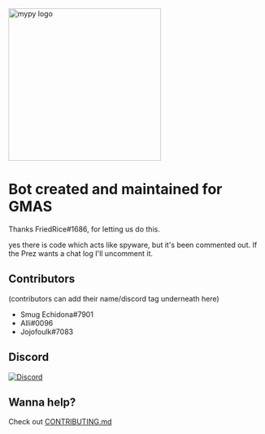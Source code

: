 <img src="https://i.imgur.com/ku9a1lY.png" alt="mypy logo" width="300px"/>

Bot created and maintained for GMAS
===================================
Thanks FriedRice#1686, for letting us do this.

yes there is code which acts like spyware, but it's been commented out. If the Prez wants a chat log I'll uncomment it.


Contributors
------------
(contributors can add their name/discord tag underneath here)

- Smug Echidona#7901
- Alli#0096
- Jojofoulk#7083

Discord
-------
[![Discord](https://img.shields.io/discord/463752820026376202.svg?label=&logo=discord&logoColor=ffffff&color=7389D8&labelColor=6A7EC2)](https://discord.gg/bVUXJYg)


Wanna help?
-----------
Check out [CONTRIBUTING.md](CONTRIBUTING.md)


